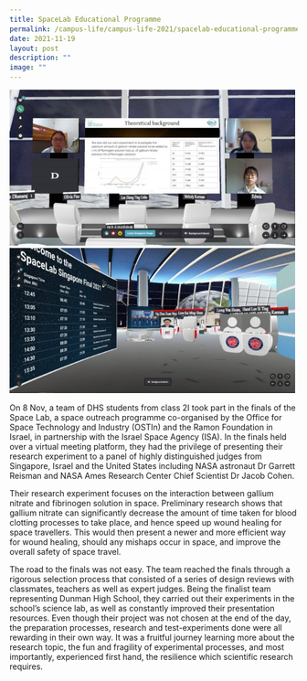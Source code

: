 ```yaml
---
title: SpaceLab Educational Programme
permalink: /campus-life/campus-life-2021/spacelab-educational-programme/
date: 2021-11-19
layout: post
description: ""
image: ""
---
```

<img src="/images/s1e1637289254183.jpg" 
         style="width:500px"
	/>
<br>
<img src="/images/s2e1637289277927.jpg" 
         style="width:500px"
	/>
<br>

On 8 Nov, a team of DHS students from class 2I took part in the finals of the Space Lab, a space outreach programme co-organised by the Office for Space Technology and Industry (OSTIn) and the Ramon Foundation in Israel, in partnership with the Israel Space Agency (ISA). In the finals held over a virtual meeting platform, they had the privilege of presenting their research experiment to a panel of highly distinguished judges from Singapore, Israel and the United States including NASA astronaut Dr Garrett Reisman and NASA Ames Research Center Chief Scientist Dr Jacob Cohen.

Their research experiment focuses on the interaction between gallium nitrate and fibrinogen solution in space. Preliminary research shows that gallium nitrate can significantly decrease the amount of time taken for blood clotting processes to take place, and hence speed up wound healing for space travellers. This would then present a newer and more efficient way for wound healing, should any mishaps occur in space, and improve the overall safety of space travel.

The road to the finals was not easy. The team reached the finals through a rigorous selection process that consisted of a series of design reviews with classmates, teachers as well as expert judges. Being the finalist team representing Dunman High School, they carried out their experiments in the school’s science lab, as well as constantly improved their presentation resources. Even though their project was not chosen at the end of the day, the preparation processes, research and test-experiments done were all rewarding in their own way. It was a fruitful journey learning more about the research topic, the fun and fragility of experimental processes, and most importantly, experienced first hand, the resilience which scientific research requires.